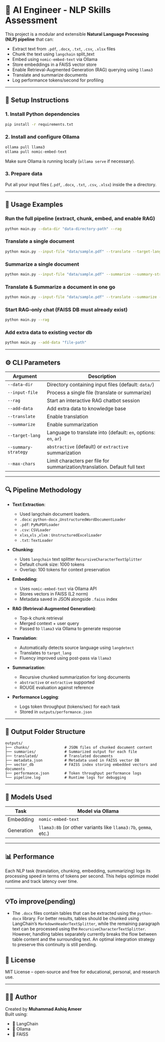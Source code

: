 
# 🧠 AI Engineer - NLP Skills Assessment

This project is a modular and extensible **Natural Language Processing (NLP) pipeline** that can:
- Extract text from `.pdf`, `.docx`, `.txt`, `.csv`, `.xlsx` files
- Chunk the text using `langchain` split_text
- Embed using `nomic-embed-text` via Ollama
- Store embeddings in a FAISS vector store
- Enable Retrieval-Augmented Generation (RAG) querying using `llama3`
- Translate and summarize documents
- Log performance tokens/second for profiling

---

## 🔧 Setup Instructions

### 1. Install Python dependencies
```bash
pip install -r requirements.txt
```

### 2. Install and configure Ollama
```bash
ollama pull llama3
ollama pull nomic-embed-text
```
Make sure Ollama is running locally (`ollama serve` if necessary).

### 3. Prepare data
Put all your input files (`.pdf`, `.docx`, `.txt`, `.csv`, `.xlsx`) inside the a directory.

---

## 🚀 Usage Examples

### Run the full pipeline (extract, chunk, embed, and enable RAG)
```bash
python main.py --data-dir "data-directory-path" --rag
```

### Translate a single document
```bash
python main.py --input-file "data/sample.pdf" --translate --target-lang ar
```

### Summarize a single document
```bash
python main.py --input-file "data/sample.pdf" --summarize --summary-strategy abstractive
```

### Translate & Summarize a document in one go
```bash
python main.py --input-file "data/sample.pdf" --translate --summarize --target-lang en --summary-strategy extractive
```

### Start RAG-only chat (FAISS DB must already exist)
```bash
python main.py --rag
```

### Add extra data to existing vector db
```bash
python main.py --add-data "file-path"
```

---

## ⚙️ CLI Parameters

| Argument              | Description                                                                         |
|-----------------------|-------------------------------------------------------------------------------------|
| `--data-dir`          | Directory containing input files (default: `data/`)                                 |
| `--input-file`        | Process a single file (translate or summarize)                                      |
| `--rag`               | Start an interactive RAG chatbot session                                            |
| `--add-data`          | Add extra data to knowledge base                                                    |
| `--translate`         | Enable translation                                                                  |
| `--summarize`         | Enable summarization                                                                |
| `--target-lang`       | Language to translate into (default: `en`, options: `en`, `ar`)                     |
| `--summary-strategy`  | `abstractive` (default) or `extractive` summarization                               |
| `--max-chars`         | Limit characters per file for summarization/translation. Default full text          |

---

## 🔍 Pipeline Methodology

- **Text Extraction**: 
  - Used langchain document loaders. 
  - `.docx`: `python-docx` ,`UnstructuredWordDocumentLoader` 
  - `.pdf`: `PyMuPDFLoader` 
  - `.csv`: `CSVLoader` 
  - `xlxs`,`xls` ,`xlxm` : `UnstructuredExcelLoader`
  - `.txt`: `TextLoader` 

- **Chunking**:  
  - Uses `langchain` text splitter `RecursiveCharacterTextSplitter`
  - Default chunk size: 1000 tokens  
  - Overlap: 100 tokens for context preservation  

- **Embedding**:  
  - Uses `nomic-embed-text` via Ollama API  
  - Stores vectors in FAISS (L2 norm)  
  - Metadata saved in JSON alongside `.faiss` index  

- **RAG (Retrieval-Augmented Generation)**:  
  - Top-k chunk retrieval  
  - Merged context + user query  
  - Passed to `llama3` via Ollama to generate response  

- **Translation**:  
  - Automatically detects source language using `langdetect`  
  - Translates to `target_lang`  
  - Fluency improved using post-pass via `llama3`  

- **Summarization**:  
  - Recursive chunked summarization for long documents  
  - `abstractive` or `extractive` supported  
  - ROUGE evaluation against reference  

- **Performance Logging**:  
  - Logs token throughput (tokens/sec) for each task  
  - Stored in `outputs/performance.json`  

---

## 📁 Output Folder Structure

```
outputs/
├── chunks/                # JSON files of chunked document content
├── summaries/             # Summarized output for each file
├── translated/            # Translated documents
├── metadata.json          # Metadata used in FAISS vector DB
├── vector_db              # FAISS index storing embedded vectors and documents
├── performance.json       # Token throughput performance logs
└── pipeline.log           # Runtime logs for debugging
```

---

## 🧠 Models Used

| Task         | Model via Ollama                                                |
|--------------|-----------------------------------------------------------------|
| Embedding    | `nomic-embed-text`                                              |
| Generation   | `llama3:8b` (or other variants like `llama3:7b`, `gemma`, etc.) |

---

## 📊 Performance

Each NLP task (translation, chunking, embedding, summarizing) logs its processing speed in terms of tokens per second. This helps optimize model runtime and track latency over time.

---

## 💡To improve(pending)

- The `.docx` files contain tables that can be extracted using the `python-docx` library. For better results, tables should be chunked using LangChain’s `MarkdownHeaderTextSplitter`, while the remaining paragraph text can be processed using the `RecursiveCharacterTextSplitter`. However, handling tables separately currently breaks the flow between table content and the surrounding text. An optimal integration strategy to preserve this continuity is still pending.


## 🪪 License

MIT License – open-source and free for educational, personal, and research use.

---

## 🙋‍♂️ Author

Created by **Muhammad Ashiq Ameer**  
Built using:
- 🦜 LangChain  
- 🧠 Ollama  
- 🧲 FAISS  
